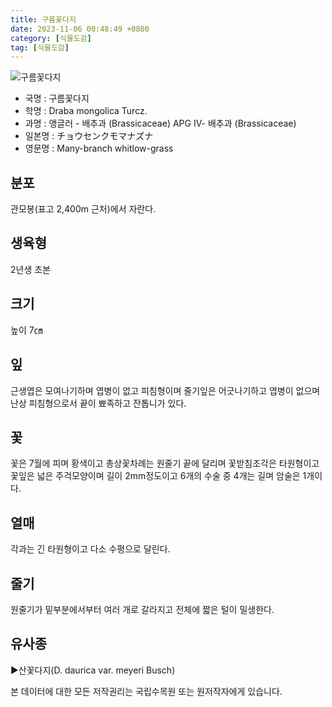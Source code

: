 ```yaml
---
title: 구름꽃다지
date: 2023-11-06 00:48:49 +0800
category: [식물도감]
tag: [식물도감]
---
```




![구름꽃다지](/fileUpload/plants/basic/Cruciferae/Draba/8522/8522_1_th2.jpg)
- 국명 : 구름꽃다지
- 학명 : Draba mongolica Turcz.
- 과명 : 앵글러 - 배추과 (Brassicaceae) APG Ⅳ- 배추과 (Brassicaceae)
- 일본명 : チョウセンクモマナズナ
- 영문명 : Many-branch whitlow-grass


## 분포
관모봉(표고 2,400m 근처)에서 자란다.
## 생육형
2년생 초본
## 크기
높이 7㎝
## 잎
근생엽은 모여나기하며 엽병이 없고 피침형이며 줄기잎은 어긋나기하고 엽병이 없으며 난상 피침형으로서 끝이 뾰족하고 잔톱니가 있다.
## 꽃
꽃은 7월에 피며 황색이고 총상꽃차례는 원줄기 끝에 달리며 꽃받침조각은 타원형이고 꽃잎은 넓은 주걱모양이며 길이 2mm정도이고 6개의 수술 중 4개는 길며 암술은 1개이다.
## 열매
각과는 긴 타원형이고 다소 수평으로 달린다.
## 줄기
원줄기가 밑부분에서부터 여러 개로 갈라지고 전체에 짧은 털이 밀생한다.
## 유사종
▶산꽃다지(D. daurica var. meyeri Busch)






본 데이터에 대한 모든 저작권리는 국립수목원 또는 원저작자에게 있습니다.
